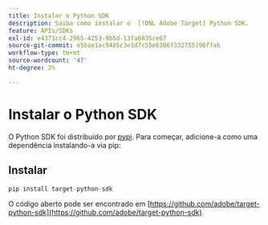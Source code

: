 ```yaml
---
title: Instalar o Python SDK
description: Saiba como instalar o  [!DNL Adobe Target] Python SDK.
feature: APIs/SDKs
exl-id: e4371cc4-2965-4253-9b5d-13fa6835ce67
source-git-commit: e5bae1ac9485c3e1d7c55e6386f332755196ffab
workflow-type: tm+mt
source-wordcount: '47'
ht-degree: 2%

---
```


# Instalar o Python SDK

O Python SDK foi distribuído por [pypi](https://pypi.org/project/target-python-sdk). Para começar, adicione-a como uma dependência instalando-a via pip:

## Instalar

```python {line-numbers="true"}
pip install target-python-sdk
```

O código aberto pode ser encontrado em [https://github.com/adobe/target-python-sdk](https://github.com/adobe/target-python-sdk)
